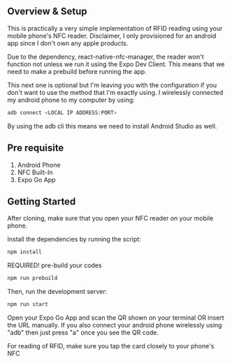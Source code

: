 ## Overview & Setup
This is practically a very simple implementation of RFID reading using your mobile phone's NFC reader. Disclaimer, I only provisioned for an android app since I don't own any apple products.

Due to the dependency, react-native-nfc-manager, the reader won't function not unless we run it using the Expo Dev Client. This means that we need to make a prebuild before running the app.

This next one is optional but I'm leaving you with the configuration if you don't want to use the method that I'm exactly using.
I wirelessly connected my android phone to my computer by using:
```bash
adb connect <LOCAL IP ADDRESS:PORT>
```
By using the adb cli this means we need to install Android Studio as well.

## Pre requisite
1. Android Phone
2. NFC Built-In
3. Expo Go App

## Getting Started

After cloning, make sure that you open your NFC reader on your mobile phone.

Install the dependencies by running the script:
```bash
npm install
```

REQUIRED! pre-build your codes
```bash
npm run prebuild
```

Then, run the development server:

```bash
npm run start
```

Open your Expo Go App and scan the QR shown on your terminal OR insert the URL manually.
If you also connect your android phone wirelessly using "adb" then just press "a" once you see the QR code.

For reading of RFID, make sure you tap the card closely to your phone's NFC
